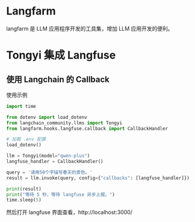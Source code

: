 # Langfarm

langfarm 是 LLM 应用程序开发的工具集，增加 LLM 应用开发的便利。

# Tongyi 集成 Langfuse

## 使用 Langchain 的 Callback

使用示例

```python
import time

from dotenv import load_dotenv
from langchain_community.llms import Tongyi
from langfarm.hooks.langfuse.callback import CallbackHandler

# 加载 .env 配置
load_dotenv()

llm = Tongyi(model="qwen-plus")
langfuse_handler = CallbackHandler()

query = '请用50个字描写春天的景色。'
result = llm.invoke(query, config={"callbacks": [langfuse_handler]})

print(result)
print("等待 5 秒，等待 langfuse 异步上报。")
time.sleep(5)
```

然后打开 langfuse 界面查看，http://localhost:3000/
